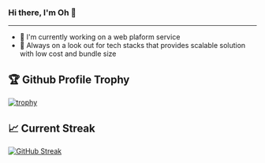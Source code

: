 ### Hi there, I'm Oh 👋
---------------------------------------------------------------------------------
- 👀 I'm currently working on a web plaform service
- 🔭 Always on a look out for tech stacks that provides scalable solution with low cost and bundle size
<!--
**JackDanielOh/JackDanielOh** is a ✨ _special_ ✨ repository because its `README.md` (this file) appears on your GitHub profile.

Here are some ideas to get you started:

- 🔭 I’m currently working on ...
- 🌱 I’m currently learning ...
- 👯 I’m looking to collaborate on ...
- 🤔 I’m looking for help with ...
- 💬 Ask me about ...
- 📫 How to reach me: ...
- 😄 Pronouns: ...
- ⚡ Fun fact: ...
-->


**🏆 Github Profile Trophy**
---------------------------------------------------------------------------------

[![trophy](https://github-profile-trophy.vercel.app/?username=JackDanielOh&rank=SECRET,SSS,SS,S,AAA,AA,A,B)](https://github.com/JackDanielOh/github-profile-trophy)

**📈 Current Streak**
---------------------------------------------------------------------------------
[![GitHub Streak](https://github-readme-streak-stats.herokuapp.com/?user=JackDanielOh)](https://git.io/streak-stats)
